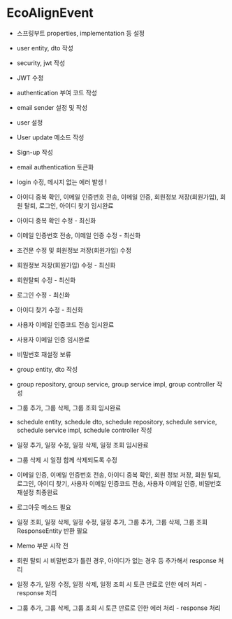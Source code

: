 ﻿# EcoAlignEvent

- 스프링부트 properties, implementation 등 설정
- user entity, dto 작성
- security, jwt 작성
- JWT 수정
- authentication 부여 코드 작성
- email sender 설정 및 작성
- user 설정
- User update 메소드 작성
- Sign-up 작성
- email authentication 토큰화
- login 수정, 메시지 없는 에러 발생 !

- 아이디 중복 확인, 이메일 인증번호 전송, 이메일 인증, 회원정보 저장(회원가입), 회원 탈퇴, 로그인, 아이디 찾기 임시완료
- 아이디 중복 확인 수정 - 최신화
- 이메일 인증번호 전송, 이메일 인증 수정 - 최신화
- 조건문 수정 및 회원정보 저장(회원가입) 수정
- 회원정보 저장(회원가입) 수정 - 최신화
- 회원탈퇴 수정 - 최신화
- 로그인 수정 - 최신화
- 아이디 찾기 수정 - 최신화
- 사용자 이메일 인증코드 전송 임시완료
- 사용자 이메일 인증 임시완료
- 비밀번호 재설정 보류

- group entity, dto 작성
- group repository, group service, group service impl, group controller 작성
- 그룹 추가, 그룹 삭제, 그룹 조회 임시완료
- schedule entity, schedule dto, schedule repository, schedule service, schedule service impl, schedule controller 작성
- 일정 추가, 일정 수정, 일정 삭제, 일정 조회 임시완료
- 그룹 삭제 시 일정 함께 삭제되도록 수정

- 이메일 인증, 이메일 인증번호 전송, 아이디 중복 확인, 회원 정보 저장, 회원 탈퇴, 로그인, 아이디 찾기, 사용자 이메일 인증코드 전송, 사용자 이메일 인증, 비밀번호 재설정 최종완료
- 로그아웃 메소드 필요
- 일정 조회, 일정 삭제, 일정 수정, 일정 추가, 그룹 추가, 그룹 삭제, 그룹 조회 ResponseEntity 반환 필요
- Memo 부분 시작 전

- 회원 탈퇴 시 비밀번호가 틀린 경우, 아이디가 없는 경우 등 추가해서 response 처리
- 일정 추가, 일정 수정, 일정 삭제, 일정 조회 시 토큰 만료로 인한 에러 처리 - response 처리
- 그룹 추가, 그룹 삭제, 그룹 조회 시 토큰 만료로 인한 에러 처리 - response 처리
